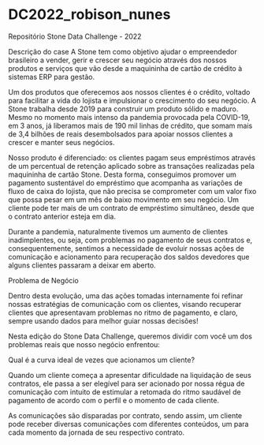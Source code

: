 # DC2022_robison_nunes
Repositório Stone Data Challenge - 2022

Descrição do case
A Stone tem como objetivo ajudar o empreendedor brasileiro a vender, gerir e crescer
seu negócio através dos nossos produtos e serviços que vão desde a maquininha de cartão de
crédito à sistemas ERP para gestão.

Um dos produtos que oferecemos aos nossos clientes é o crédito, voltado para facilitar
a vida do lojista e impulsionar o crescimento do seu negócio. A Stone trabalha desde 2019 para
construir um produto sólido e maduro. Mesmo no momento mais intenso da pandemia provocada
pela COVID-19, em 3 anos, já liberamos mais de 190 mil linhas de crédito, que somam mais de
3,4 bilhões de reais desembolsados para apoiar nossos clientes a crescer e manter seus
negócios.

Nosso produto é diferenciado: os clientes pagam seus empréstimos através de um
percentual de retenção aplicado sobre as transações realizadas pela maquininha de
cartão Stone. Desta forma, conseguimos promover um pagamento sustentável do empréstimo
que acompanha as variações de fluxo de caixa do lojista, que não precisa se comprometer com
um valor fixo que possa pesar em um mês de baixo movimento em seu negócio. Um cliente
pode ter mais de um contrato de empréstimo simultâneo, desde que o contrato anterior
esteja em dia.

Durante a pandemia, naturalmente tivemos um aumento de clientes inadimplentes, ou
seja, com problemas no pagamento de seus contratos e, consequentemente, sentimos a
necessidade de evoluir nossas ações de comunicação e acionamento para recuperação
dos saldos devedores que alguns clientes passaram a deixar em aberto.

Problema de Negócio 

Dentro desta evolução, uma das ações tomadas internamente foi refinar nossas
estratégias de comunicação com os clientes, visando recuperar clientes que apresentavam
problemas no ritmo de pagamento, e claro, sempre usando dados para melhor guiar nossas
decisões!

Nesta edição do Stone Data Challenge, queremos dividir com você um dos problemas
reais que nosso negócio enfrentou:

Qual é a curva ideal de vezes que acionamos um cliente?

Quando um cliente começa a apresentar dificuldade na liquidação de seus contratos, ele
passa a ser elegível para ser acionado por nossa régua de comunicação com intuito de
estimular a retomada do ritmo saudável de pagamento de acordo com o perfil e o momento de
cada cliente.

As comunicações são disparadas por contrato, sendo assim, um cliente pode
receber diversas comunicações com diferentes conteúdos, um para cada momento da jornada
de seu respectivo contrato.
